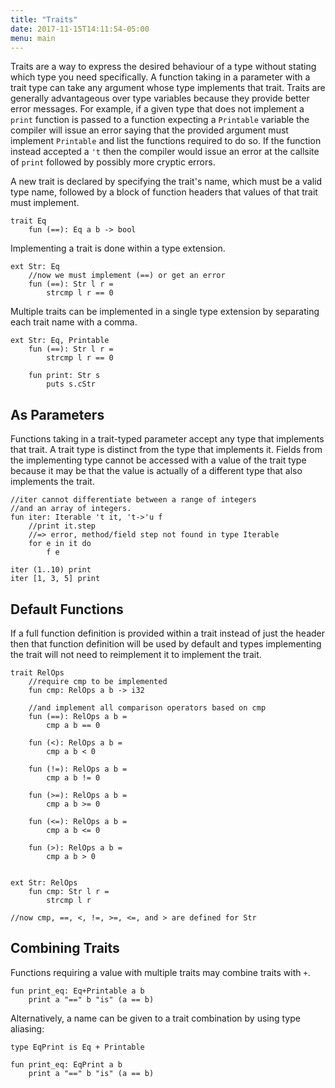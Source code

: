 ```yaml
---
title: "Traits"
date: 2017-11-15T14:11:54-05:00
menu: main
---
```


Traits are a way to express the desired behaviour of
a type without stating which type you need specifically.
A function taking in a parameter with a trait type can
take any argument whose type implements that trait.  Traits
are generally advantageous over type variables because they
provide better error messages.  For example, if a given type
that does not implement a `print` function is passed to a
function expecting a `Printable` variable the compiler will
issue an error saying that the provided argument must implement
`Printable` and list the functions required to do so.  If the
function instead accepted a `'t` then the compiler would issue
an error at the callsite of `print` followed by possibly more cryptic errors.

A new trait is declared by specifying the trait's name,
which must be a valid type name, followed by a block of
function headers that values of that trait must implement.

```ante
trait Eq
    fun (==): Eq a b -> bool
```

Implementing a trait is done within a type extension.

```ante
ext Str: Eq
    //now we must implement (==) or get an error
    fun (==): Str l r =
        strcmp l r == 0
```

Multiple traits can be implemented in a single type extension
by separating each trait name with a comma.

```ante
ext Str: Eq, Printable
    fun (==): Str l r =
        strcmp l r == 0

    fun print: Str s
        puts s.cStr
```

## As Parameters

Functions taking in a trait-typed parameter accept any type
that implements that trait.  A trait type is distinct from the
type that implements it.  Fields from the implementing type
cannot be accessed with a value of the trait type because it
may be that the value is actually of a different type that
also implements the trait.

```ante
//iter cannot differentiate between a range of integers
//and an array of integers.
fun iter: Iterable 't it, 't->'u f
    //print it.step
    //=> error, method/field step not found in type Iterable
    for e in it do
        f e

iter (1..10) print
iter [1, 3, 5] print
```

## Default Functions

If a full function definition is provided within a trait instead
of just the header then that function definition will be used by
default and types implementing the trait will not need to
reimplement it to implement the trait.

```ante
trait RelOps
    //require cmp to be implemented
    fun cmp: RelOps a b -> i32

    //and implement all comparison operators based on cmp
    fun (==): RelOps a b =
        cmp a b == 0

    fun (<): RelOps a b =
        cmp a b < 0

    fun (!=): RelOps a b =
        cmp a b != 0

    fun (>=): RelOps a b =
        cmp a b >= 0

    fun (<=): RelOps a b =
        cmp a b <= 0

    fun (>): RelOps a b =
        cmp a b > 0


ext Str: RelOps
    fun cmp: Str l r =
        strcmp l r

//now cmp, ==, <, !=, >=, <=, and > are defined for Str
```

## Combining Traits

Functions requiring a value with multiple traits may combine
traits with `+`.

```ante
fun print_eq: Eq+Printable a b
    print a "==" b "is" (a == b)
```

Alternatively, a name can be given to a trait combination by
using type aliasing:

```ante
type EqPrint is Eq + Printable

fun print_eq: EqPrint a b
    print a "==" b "is" (a == b)
```
